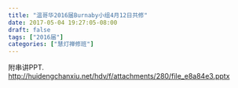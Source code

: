 ```yaml
---
title: "温哥华2016届Burnaby小组4月12日共修"
date: 2017-05-04 19:27:05-08:00
draft: false
tags: ["2016届"]
categories: ["慧灯禅修班"]
---
```

附串讲PPT.
 http://huidengchanxiu.net/hdv/f/attachments/280/file_e8a84e3.pptx

